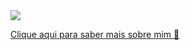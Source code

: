 <img src="https://media.tenor.com/images/0d6b4698b5ec7099472fa68fa67163f1/tenor.gif">

<a href="https://www.facebook.com">Clique aqui para saber mais sobre mim 🥰
